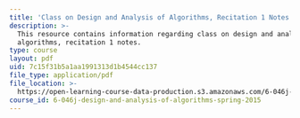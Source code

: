 ```yaml
---
title: 'Class on Design and Analysis of Algorithms, Recitation 1 Notes'
description: >-
  This resource contains information regarding class on design and analysis of
  algorithms, recitation 1 notes.
type: course
layout: pdf
uid: 7c15f31b5a1aa1991313d1b4544cc137
file_type: application/pdf
file_location: >-
  https://open-learning-course-data-production.s3.amazonaws.com/6-046j-design-and-analysis-of-algorithms-spring-2015/7c15f31b5a1aa1991313d1b4544cc137_MIT6_046JS15_Recitation1.pdf
course_id: 6-046j-design-and-analysis-of-algorithms-spring-2015
---
```


